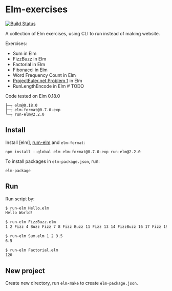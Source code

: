 Elm-exercises
=============

[![Build Status](https://travis-ci.org/hvnsweeting/elm-exercises.svg?branch=master)](https://travis-ci.org/hvnsweeting/elm-exercises)

A collection of Elm exercises, using CLI to run instead of making website.

Exercises:
- Sum in Elm
- FizzBuzz in Elm
- Factorial in Elm
- Fibonacci in Elm
- Word Frequency Count in Elm
- [ProjectEuler.net Problem 1](https://projecteuler.net/problem=1) in Elm
- RunLengthEncode in Elm # TODO

Code tested on Elm 0.18.0

```
├─┬ elm@0.18.0
├─┬ elm-format@0.7.0-exp
└─┬ run-elm@2.2.0
```

## Install
Install [elm], [rum-elm](https://github.com/jfairbank/run-elm) and `elm-format`:

```
npm install --global elm elm-format@0.7.0-exp run-elm@2.2.0
```

To install packages in `elm-package.json`, run:

```
elm-package
```

## Run

Run script by:

```sh
$ run-elm Hello.elm
Hello World!

$ run-elm FizzBuzz.elm
1 2 Fizz 4 Buzz Fizz 7 8 Fizz Buzz 11 Fizz 13 14 FizzBuzz 16 17 Fizz 19 Buzz Fizz 22 23 Fizz Buzz 26 Fizz 28 29 FizzBuzz 31 32 Fizz 34 Buzz Fizz 37 38 Fizz Buzz 41 Fizz 43 44 FizzBuzz 46 47 Fizz 49 Buzz Fizz 52 53 Fizz Buzz 56 Fizz 58 59 FizzBuzz 61 62 Fizz 64 Buzz Fizz 67 68 Fizz Buzz 71 Fizz 73 74 FizzBuzz 76 77 Fizz 79 Buzz Fizz 82 83 Fizz Buzz 86 Fizz 88 89 FizzBuzz 91 92 Fizz 94 Buzz Fizz 97 98 Fizz Buzz

$ run-elm Sum.elm 1 2 3.5
6.5

$ run-elm Factorial.elm
120
```

## New project

Create new directory, run `elm-make` to create `elm-package.json`.
